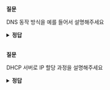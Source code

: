 **질문** 
<!-- 무조건 공백 -->
DNS 동작 방식을 예를 들어서 설명해주세요
<!-- 무조건 공백 -->
<details>
<summary><b>정답</b></summary>
<!-- summary 아래 한칸 공백 두어야함 -->
<!-- 무조건 한칸 공백 아래에 두고 정답 입력 -->

1. 사용자 호스트는 'naver.com'이라는 도메인 주소의 IP 주소가 로컬 캐시에 젖아되어 있는지 확인
2. 'naver.com'이 로컬 내시에 저장되어 있지 않으면 사용자 호스트에 설정된 DNS에 'naver.com'에 대해 쿼리
3. DNS 서버는 'naver.com'이 로컬 캐시와 자체에 설정되어 있는지 직접 확인하고 없으면 해당 도메인을 찾기 위해 루트 NS에 .com에 대한 TLD 정보를 가진 도메인 주소를 쿼리
4. 루트 DNS는 'naver.com'의 TLD인 .com을 관리하는 TLD 네임 서버 정보를 DNS 서버에 응답
5. DNS는 TLD 네임 서버에 'naver.com'에 대한 정보를 다시 쿼리
6. TLD 네임 서버는 'naver.com'에 대한 정보를 가진 naver 네임 서버에 대한 정보를 DNS 서버로 응답
7. DNS는 naver 네임 서버에 'naver.com'에 대한 정보를 쿼리
8. naver 네임 서버는 'naver.com'에 대한 정보를 DNS 응답
9. DNS는 'naver.com'에 대한 정보를 로컬 캐시에 저장하고 사용자 호스트에 'naver.com'에 대한 정보를 응답
10. 사용자 호스트는 DNS로부터 받은 'naver.com'에 대한 IP 정보를 이용해 사이트에 접속
  
</details>

<br>

**질문** 
<!-- 무조건 공백 -->
DHCP 서버로 IP 할당 과정을 설명해주세요
<!-- 무조건 공백 -->
<details>
<summary><b>정답</b></summary>
<!-- summary 아래 한칸 공백 두어야함 -->
<!-- 무조건 한칸 공백 아래에 두고 정답 입력 -->

1. DHCP Discover
   - DHCP 클라이언트는 DHCP 서버를 찾기 위해 DHCP Discover 메시지를 브로드캐스트로 전송합니다.
2. DHCP Offer
   - DHCP Discover를 수신한 DHCP 서버는 클라이언트에 할당할 IP 주소와 서브넷, 게이트웨이, DNS 정보, Lease Time 등의 정보를 포함한 DHCP 메시지를 클라이언트로 전송합니다.
3. DHCP Request
   - DHCP 서버로부터 제안받은 IP 주소와 DHCP 서버 정보를 포함한 DHCP 요청 메시지를 브로드캐스트로 전송합니다.
4. DHCP Acknowledgement
   - DHCP 클라이언트로부터 IP 주소를 사용하겠다는 요청을 받으면 DHCP 서버에 해당 IP를 어떤 클라이언트가 언제부터 사용하기 시작했는지 정보를 기록하고 DHCP Request 메시지를 정상적으로 수신했다는 응답을 전송합니다.
  
</details>